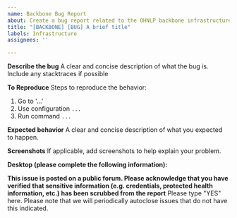 ```yaml
---
name: Backbone Bug Report
about: Create a bug report related to the OHNLP backbone infrastructure
title: "[BACKBONE] [BUG] A brief title"
labels: Infrastructure
assignees: ''

---
```


**Describe the bug**
A clear and concise description of what the bug is. Include any stacktraces if possible

**To Reproduce**
Steps to reproduce the behavior:
1. Go to '...'
2. Use configuration `...`
3. Run command `...`


**Expected behavior**
A clear and concise description of what you expected to happen.

**Screenshots**
If applicable, add screenshots to help explain your problem.

**Desktop (please complete the following information):**

**This issue is posted on a public forum. Please acknowledge that you have verified that sensitive information (e.g. credentials, protected health information, etc.) has been scrubbed from the report**
Please type "YES" here. Please note that we will periodically autoclose issues that do not have this indicated.
